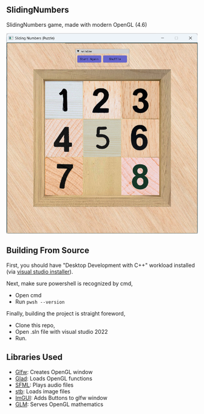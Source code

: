 ## SlidingNumbers

SlidingNumbers game, made with modern OpenGL (4.6)

![Demo](./images/demo.png)


## Building From Source

First, you should have "Desktop Development with C++" workload installed (via [visual studio installer](https://learn.microsoft.com/en-us/cpp/build/vscpp-step-0-installation?view=msvc-170#step-4---choose-workloads)).

Next, make sure powershell is recognized by cmd,
- Open cmd
- Run `pwsh --version`

Finally, building the project is straight foreword,
- Clone this repo, 
- Open .sln file with visual studio 2022 
- Run.

## Libraries Used

- [Glfw](https://github.com/glfw/glfw): Creates OpenGL window
- [Glad](https://github.com/Dav1dde/glad): Loads OpenGL functions
- [SFML](https://github.com/SFML/SFML): Plays audio files
- [stb](https://github.com/nothings/stb): Loads image files
- [ImGUI](https://github.com/ocornut/imgui): Adds Buttons to glfw window
- [GLM](https://github.com/g-truc/glm): Serves OpenGL mathematics